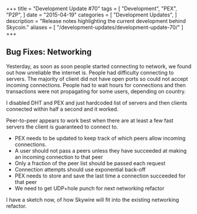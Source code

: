 +++
title = "Development Update #70"
tags = [
    "Development",
    "PEX",
    "P2P",
]
date = "2015-04-19"
categories = [
    "Development Updates",
]
description = "Release notes highlighting the current development behind Skycoin."
aliases = [
	"/development-updates/development-update-70/"
]
+++

## Bug Fixes: Networking

Yesterday, as soon as soon people started connecting to network, we found out how unreliable the internet is. People had difficulty connecting to servers. The majority of client did not have open ports so could not accept incoming connections. People had to wait hours for connections and then transactions were not propagating for some users, depending on country.

I disabled DHT and PEX and just hardcoded list of servers and then clients connected within half a second and it worked.

Peer-to-peer appears to work best when there are at least a few fast servers the client is guaranteed to connect to.

- PEX needs to be updated to keep track of which peers allow incoming connections.
- A user should not pass a peers unless they have succeeded at making an incoming connection to that peer
- Only a fraction of the peer list should be passed each request
- Connection attempts should use exponential back-off
- PEX needs to store and save the last time a connection succeeded for that peer
- We need to get UDP+hole punch for next networking refactor

I have a sketch now, of how Skywire will fit into the existing networking refactor.
